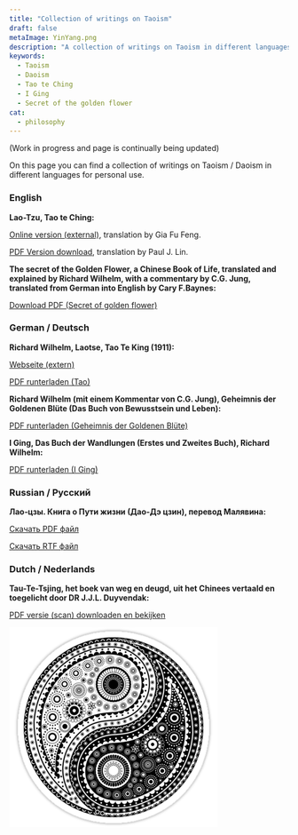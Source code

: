 ```yaml
---
title: "Collection of writings on Taoism"
draft: false
metaImage: YinYang.png
description: "A collection of writings on Taoism in different languages. Tao te Ching by Laotse, I Ging and the secret of the golden flower."
keywords:
  - Taoism
  - Daoism
  - Tao te Ching
  - I Ging
  - Secret of the golden flower
cat:
  - philosophy
---
```


(Work in progress and page is continually being updated)

On this page you can find a collection of writings on Taoism / Daoism in different languages for personal use.

### English

**Lao-Tzu, Tao te Ching:**

[Online version (external)](https://iging.com/laotse/LaotseE.htm), translation by Gia Fu Feng.

[PDF Version download](tao_te_ching_english_paul_lin.pdf), translation by Paul J. Lin.

**The secret of the Golden Flower, a Chinese Book of Life, translated and explained by Richard Wilhelm, with a commentary by C.G. Jung, translated from German into English by Cary F.Baynes:**

[Download PDF (Secret of golden flower)](secret_of_the_golden_flower_en.pdf)

### German / Deutsch

**Richard Wilhelm, Laotse, Tao Te King (1911):**

[Webseite (extern)](https://iging.com/laotse/LaotseD.htm)

[PDF runterladen (Tao)](tao_te_ching_de.pdf)

**Richard Wilhelm (mit einem Kommentar von C.G. Jung), Geheimnis der Goldenen Blüte (Das Buch von Bewusstsein und Leben):**

[PDF runterladen (Geheimnis der Goldenen Blüte)](secret_of_the_golden_flower_de.pdf)

**I Ging, Das Buch der Wandlungen (Erstes und Zweites Buch), Richard Wilhelm:**

[PDF runterladen (I Ging)](i_ging_de.pdf)

### Russian / Русский

**Лао‑цзы. Книга о Пути жизни (Дао‑Дэ цзин), перевод Малявина:**

[Скачать PDF файл](tao_te_ching_ru.pdf)

[Скачать RTF файл](tao_te_ching_ru.rtf)


### Dutch / Nederlands

**Tau-Te-Tsjing, het boek van weg en deugd, uit het Chinees vertaald en toegelicht door DR J.J.L. Duyvendak:**

[PDF versie (scan) downloaden en bekijken](tao_te_ching_j_duyvendak.pdf)

![Yin Yang](YinYang.png)
